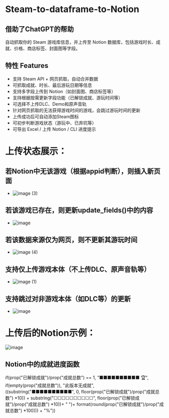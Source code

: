 # Steam-to-dataframe-to-Notion
## 借助了ChatGPT的帮助
自动抓取你的 Steam 游戏库信息，并上传至 Notion 数据库，包括游戏时长、成就、价格、商店标签、封面图等字段。

## 特性 Features
- 支持 Steam API + 网页抓取，自动合并数据
- 可抓取成就、时长、最后游玩日期等信息
- 支持多字段上传到 Notion（如封面图、商店标签等）
- 支持根据按需更新字段功能（已解锁成就、游玩时间等）
- 可选择不上传DLC、Demo和原声音轨
- 针对网页抓取的无法获得游戏时间的游戏，会跳过游玩时间的更新
- 上传成功后可自动添加Steam图标
- 可初步判断游戏状态（游玩中、已弃坑等）
- 可导出 Excel / 上传 Notion / CLI 进度提示

# 上传状态展示：
## 若Notion中无该游戏（根据appid判断），则插入新页面
- ![image (3)](https://github.com/user-attachments/assets/8eebddab-5b39-491f-acc5-5392c03e19b5)
## 若该游戏已存在，则更新update_fields()中的内容
- ![image](https://github.com/user-attachments/assets/595b9173-ec6d-4d3b-a594-8ff5aa950501)
## 若该数据来源仅为网页，则不更新其游玩时间
- ![image (4)](https://github.com/user-attachments/assets/65b548b0-fef3-4b86-a5fa-d6f86ec0ada5)
## 支持仅上传游戏本体（不上传DLC、原声音轨等）
- ![image (1)](https://github.com/user-attachments/assets/5e14a902-faee-4084-a529-f1914ebfdbdf)
## 支持跳过对非游戏本体（如DLC等）的更新
- ![image](https://github.com/user-attachments/assets/060a7ede-7707-4179-b004-a6cc1d30e534)


# 上传后的Notion示例：
![image](https://github.com/user-attachments/assets/7d2f431f-6cf9-4fbc-9b8d-ab67d67bf4b2)

## Notion中的成就进度函数
if(prop("已解锁成就")/prop("成就总数") == 1, "■■■■■■■■■■ 🏆", if(empty(prop("成就总数")), "此版本无成就", ((substring("■■■■■■■■■■", 0, floor(prop("已解锁成就")/prop("成就总数") *10))  + substring("☐☐☐☐☐☐☐☐☐☐", floor(prop("已解锁成就")/prop("成就总数") *10))+ " ")+ format(round(prop("已解锁成就")/prop("成就总数") *100))) + "%"))

